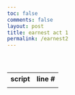 ```yaml
---
toc: false
comments: false
layout: post
title: earnest act 1
permalink: /earnest2
---
```

<style>
    td {
        border-bottom: 0;
        vertical-align: top;
    }

    table {
        white-space: pre;
    }

    .line {
        text-align: center
    }
</style>

<table id = "table">
    <tr>
        <th>script</th>
        <th>line #</th>
    </tr>
    <tr>
        <td id="bruh"></td>
        <td class="line" id="linetable"></td>
    </tr>
</table>

<script>
    var script = []
    var raw = ""
    var helpme = ""

    function getScript() {
        fetch('{{site.baseurl}}/assets/earnest/act-i.txt')
            .then(response => response.text())
            .then(list => {

            raw = list
            script = list.split("\n")
            setText()
        })

        
    }

    function setText() {
        console.log('run')

        var lol = false
        var lineCount = 1

        document.getElementById('bruh').innerHTML = raw

        for (let i = 0; i < script.length; i ++) {
            var line = script[i]
            console.log(line)

            if (line[0] == "[") {
                if (!line.includes("]")) {
                    if (i > 1) {
                        if (script[i-2] != script[i-2].toUpperCase()) {
                            console.log("lol activated")
                            lol = true
                        }
                    }
                    else {
                        console.log("lol activated")
                        lol = true
                    }
                    
                }

                else {
                    lol = false
                }
            }      

            if (lol == true || line == "" || line == line.toUpperCase() || line[0] == "[" && line.substr(-1) == "]") {
                helpme += "\n"
            }

            else {
                console.log('realline')
                helpme += lineCount + "\n"
                lineCount ++
            }

            if (line.includes("]")) {
                lol = false
            }
        }

        document.getElementById('linetable').innerHTML = helpme
    }

    getScript();
</script>